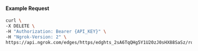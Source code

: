 <!-- Code generated for API Clients. DO NOT EDIT. -->

#### Example Request

```bash
curl \
-X DELETE \
-H "Authorization: Bearer {API_KEY}" \
-H "Ngrok-Version: 2" \
https://api.ngrok.com/edges/https/edghts_2sA6TqQHg5Y1U20zJ0sHX88SaSz/routes/edghtsrt_2sA6Tuw4Yzao3C0DjcJRhZtKyIx/user_agent_filter
```
